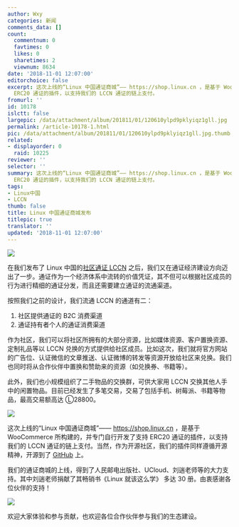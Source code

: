 ```yaml
---
author: Wxy
categories: 新闻
comments_data: []
count:
  commentnum: 0
  favtimes: 0
  likes: 0
  sharetimes: 2
  viewnum: 8634
date: '2018-11-01 12:07:00'
editorchoice: false
excerpt: 这次上线的“Linux 中国通证商城”—— https://shop.linux.cn ，是基于 WooCommerce 所构建的，并专门自行开发了支持
  ERC20 通证的插件，以支持我们的 LCCN 通证的链上支付。
fromurl: ''
id: 10178
islctt: false
largepic: /data/attachment/album/201811/01/120610ylpd9pklyiqz1gll.jpg
permalink: /article-10178-1.html
pic: /data/attachment/album/201811/01/120610ylpd9pklyiqz1gll.jpg.thumb.jpg
related:
- displayorder: 0
  raid: 10225
reviewer: ''
selector: ''
summary: 这次上线的“Linux 中国通证商城”—— https://shop.linux.cn ，是基于 WooCommerce 所构建的，并专门自行开发了支持
  ERC20 通证的插件，以支持我们的 LCCN 通证的链上支付。
tags:
- Linux中国
- LCCN
thumb: false
title: Linux 中国通证商城发布
titlepic: true
translator: ''
updated: '2018-11-01 12:07:00'
---
```


![](/data/attachment/album/201811/01/120610ylpd9pklyiqz1gll.jpg)


在我们发布了 Linux 中国的[社区通证 LCCN](/article-9886-1.html) 之后，我们又在通证经济建设方向迈出了一步。通证作为一个经济体系中流转的价值凭证，其不但可以根据社区成员的行为进行精细的通证分发，而且还需要建立通证的流通渠道。


按照我们之前的设计，我们流通 LCCN 的通道有二：


1. 社区提供通证的 B2C 消费渠道
2. 通证持有者个人的通证消费渠道


作为社区，我们可以将社区所拥有的大部分资源，比如媒体资源、客户置换资源、定制礼品等以 LCCN 兑换的方式提供给社区成员。比如这次，我们就将官方网站的广告位、认证微信的文章推送、认证微博的转发等资源开放给社区来兑换。我们也同时将从合作伙伴中置换和赞助来的资源（如兑换券、书籍等）。


此外，我们也小规模组织了二手物品的交换群，可供大家用 LCCN 交换其他人手中的闲置物品。目前已经发生了多笔交易，交易了包括手机、树莓派、书籍等物品，最高交易额高达 Ⓛ28800。


![](/data/attachment/album/201811/01/115719nkaaaavjla9rkci0.jpg)


这次上线的“Linux 中国通证商城”—— <https://shop.linux.cn> ，是基于 WooCommerce 所构建的，并专门自行开发了支持 ERC20 通证的插件，以支持我们的 LCCN 通证的链上支付。当然，作为开源社区，我们的插件同样遵循开源精神，开源到了 [GitHub](https://github.com/inKerk/woocommerce-erc20-payment-gateway) 上。


我们的通证商城的上线，得到了人民邮电出版社、UCloud、刘遄老师等的大力支持。其中刘遄老师捐献了其畅销书《Linux 就该这么学》 多达 30 册。由衷感谢各位伙伴的支持！


![](/data/attachment/album/201811/01/115319n8ctb4rfelswwbhd.jpg)


欢迎大家体验和参与贡献，也欢迎各位合作伙伴参与我们的生态建设。